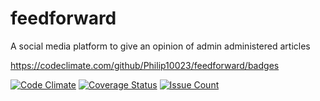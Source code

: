 # feedforward
A social media platform to give an opinion of admin administered articles

 https://codeclimate.com/github/Philip10023/feedforward/badges

[![Code Climate](https://codeclimate.com/github/Philip10023/feedforward/badges/gpa.svg)](https://codeclimate.com/github/Philip10023/feedforward)
[![Coverage Status](https://coveralls.io/repos/github/Philip10023/feedforward/badge.svg)](https://coveralls.io/github/Philip10023/feedforward)
[![Issue Count](https://codeclimate.com/github/Philip10023/feedforward/badges/issue_count.svg)](https://codeclimate.com/github/Philip10023/feedforward)
